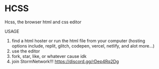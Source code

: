 # HCSS
Hcss, the browser html and css editor

USAGE
1. find a html hoster or run the html file from your computer (hosting options include, replit, glitch, codepen, vercel, netlify, and alot more...)
2. use the editor
3. fork, star, like, or whatever cause idk
4. join StormNetwork!!! https://discord.gg/rDep4Rq2Dg
